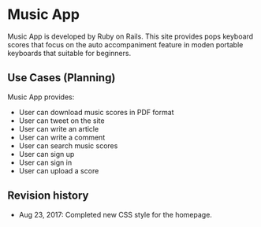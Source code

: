 # Music App
Music App is developed by Ruby on Rails. This site provides pops keyboard scores that focus on the auto accompaniment feature in moden portable keyboards that suitable for beginners.

## Use Cases (Planning)
Music App provides:
* User can download music scores in PDF format
* User can tweet on the site
* User can write an article
* User can write a comment
* User can search music scores
* User can sign up
* User can sign in
* User can upload a score

## Revision history
* Aug 23, 2017: Completed new CSS style for the homepage.
